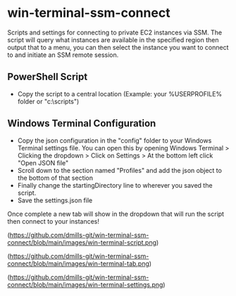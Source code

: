 # win-terminal-ssm-connect
Scripts and settings for connecting to private EC2 instances via SSM. The script will query what instances are available in the specified region then output that to a menu, you can then select the instance you want to connect to and initiate an SSM remote session.

## PowerShell Script
- Copy the script to a central location (Example: your %USERPROFILE% folder or "c:\scripts")

## Windows Terminal Configuration
- Copy the json configuration in the "config" folder to your Windows Terminal settings file. You can open this by opening Windows Terminal > Clicking the dropdown > Click on Settings > At the bottom left click "Open JSON file"
- Scroll down to the section named "Profiles" and add the json object to the bottom of that section
- Finally change the startingDirectory line to wherever you saved the script.
- Save the settings.json file

Once complete a new tab will show in the dropdown that will run the script then connect to your instances!

(https://github.com/dmills-git/win-terminal-ssm-connect/blob/main/images/win-terminal-script.png)

(https://github.com/dmills-git/win-terminal-ssm-connect/blob/main/images/win-terminal-tab.png)

(https://github.com/dmills-git/win-terminal-ssm-connect/blob/main/images/win-terminal-settings.png)